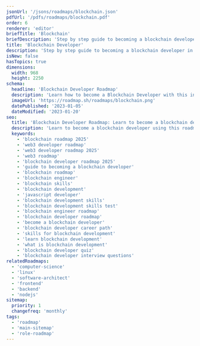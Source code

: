 ```yaml
---
jsonUrl: '/jsons/roadmaps/blockchain.json'
pdfUrl: '/pdfs/roadmaps/blockchain.pdf'
order: 6
renderer: 'editor'
briefTitle: 'Blockchain'
briefDescription: 'Step by step guide to becoming a blockchain developer in 2025'
title: 'Blockchain Developer'
description: 'Step by step guide to becoming a blockchain developer in 2025.'
isNew: false
hasTopics: true
dimensions:
  width: 968
  height: 2250
schema:
  headline: 'Blockchain Developer Roadmap'
  description: 'Learn how to become a Blockchain Developer with this interactive step by step guide in 2025. We also have resources and short descriptions attached to the roadmap items so you can get everything you want to learn in one place.'
  imageUrl: 'https://roadmap.sh/roadmaps/blockchain.png'
  datePublished: '2023-01-05'
  dateModified: '2023-01-20'
seo:
  title: 'Blockchain Developer Roadmap: Learn to become a blockchain developer'
  description: 'Learn to become a blockchain developer using this roadmap. Community driven, articles, resources, guides, interview questions, quizzes for modern backend development.'
  keywords:
    - 'blockchain roadmap 2025'
    - 'web3 developer roadmap'
    - 'web3 developer roadmap 2025'
    - 'web3 roadmap'
    - 'blockchain developer roadmap 2025'
    - 'guide to becoming a blockchain developer'
    - 'blockchain roadmap'
    - 'blockchain engineer'
    - 'blockchain skills'
    - 'blockchain development'
    - 'javascript developer'
    - 'blockchain development skills'
    - 'blockchain development skills test'
    - 'blockchain engineer roadmap'
    - 'blockchain developer roadmap'
    - 'become a blockchain developer'
    - 'blockchain developer career path'
    - 'skills for blockchain development'
    - 'learn blockchain development'
    - 'what is blockchain development'
    - 'blockchain developer quiz'
    - 'blockchain developer interview questions'
relatedRoadmaps:
  - 'computer-science'
  - 'linux'
  - 'software-architect'
  - 'frontend'
  - 'backend'
  - 'nodejs'
sitemap:
  priority: 1
  changefreq: 'monthly'
tags:
  - 'roadmap'
  - 'main-sitemap'
  - 'role-roadmap'
---
```

